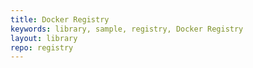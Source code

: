 ```yaml
---
title: Docker Registry
keywords: library, sample, registry, Docker Registry
layout: library
repo: registry
---
```

